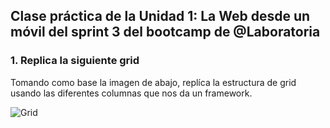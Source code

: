 ## Clase práctica de la Unidad 1: La Web desde un móvil del sprint 3 del bootcamp de @Laboratoria

### 1. Replica la siguiente grid
Tomando como base la imagen de abajo, replíca la estructura de grid usando las diferentes columnas que nos da un framework.

![Grid](https://subefotos.com/ver/?fdd9b53c9992f812c9f53370e31b703do.png#codigos)
